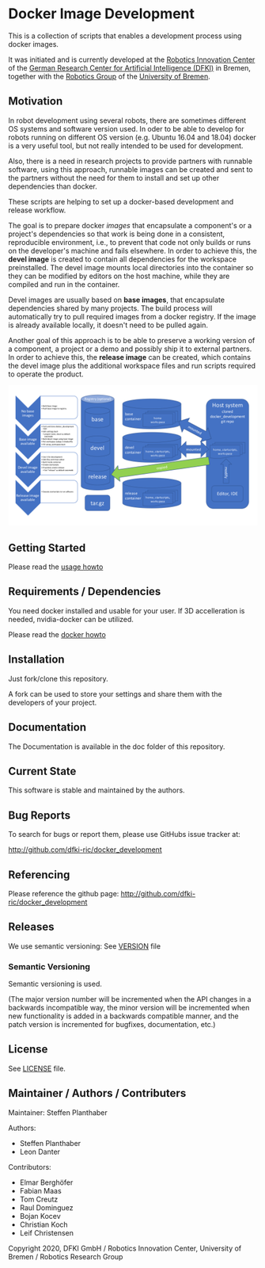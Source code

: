 # Docker Image Development 

This is a collection of scripts that enables a development process using docker images.

It was initiated and is currently developed at the
[Robotics Innovation Center](http://robotik.dfki-bremen.de/en/startpage.html) of the
[German Research Center for Artificial Intelligence (DFKI)](http://www.dfki.de) in Bremen,
together with the [Robotics Group](http://www.informatik.uni-bremen.de/robotik/index_en.php)
of the [University of Bremen](http://www.uni-bremen.de/en.html).

## Motivation

In robot development using several robots, there are sometimes different OS systems and software version used.
In oder to be able to develop for robots running on different OS version (e.g. Ubuntu 16.04 and 18.04) docker is a very useful tool, but not really intended to be used for development.

Also, there is a need in research projects to provide partners with runnable software, using this approach, runnable images can be created and sent to the partners without the need for them to install and set up other dependencies than docker.


These scripts are helping to set up a docker-based development and release workflow.

The goal is to prepare docker _images_ that encapsulate a component's or a project's dependencies so that work is being done in a consistent, reproducible environment, i.e., to prevent that code not only builds or runs on the developer's machine and fails elsewhere.
In order to achieve this, the **devel image** is created to contain all dependencies for the workspace preinstalled. The devel image mounts local directories into the container so they can be modified by editors on the host machine, while they are compiled and run in the container.

Devel images are usually based on **base images**, that encapsulate dependencies shared by many projects.
The build process will automatically try to pull required images from a docker registry.
If the image is already available locally, it doesn't need to be pulled again.

Another goal of this approach is to be able to preserve a working version of a component, a project or a demo and possibly ship it to external partners.
In order to achieve this, the **release image** can be created, which contains the devel image plus the additional workspace files and run scripts required to operate the product.

![process overview](/doc/docker_development_image.png?raw=true "process overview")



## Getting Started

Please read the [usage howto](doc/020_Usage.md)

## Requirements / Dependencies

You need docker installed and usable for your user.
If 3D accelleration is needed, nvidia-docker can be utilized.

Please read the [docker howto](doc/010_Setup_Docker.md)

## Installation

Just fork/clone this repository.

A fork can be used to store your settings and share them with the developers of your project.

## Documentation

The Documentation is available in the doc folder of this repository.

## Current State

This software is stable and maintained by the authors.

## Bug Reports

To search for bugs or report them, please use GitHubs issue tracker at:

http://github.com/dfki-ric/docker_development


## Referencing

Please reference the github page: http://github.com/dfki-ric/docker_development

## Releases

We use semantic versioning: See [VERSION](VERSION) file

### Semantic Versioning

Semantic versioning is used.

(The major version number will be incremented when the API changes in a backwards incompatible way, the minor
version will be incremented when new functionality is added in a backwards compatible manner, and the patch version is incremented for bugfixes, documentation, etc.)

## License

See [LICENSE](LICENSE) file.

## Maintainer / Authors / Contributers

Maintainer: Steffen Planthaber

Authors:

* Steffen Planthaber
* Leon Danter

Contributors:

* Elmar Berghöfer
* Fabian Maas
* Tom Creutz
* Raul Dominguez
* Bojan Kocev
* Christian Koch
* Leif Christensen

Copyright 2020, DFKI GmbH / Robotics Innovation Center, University of Bremen / Robotics Research Group
